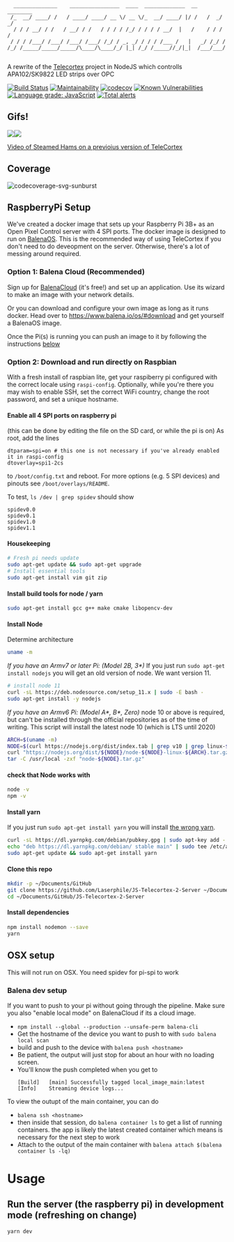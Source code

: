 ```

  ______________    ________________  ____  _____________  __    ________
 /_  __/ ____/ /   / ____/ ____/ __ \/ __ \/_  __/ ____/ |/ /   /  _/  _/
  / / / __/ / /   / __/ / /   / / / / /_/ / / / / __/  |   /    / / / /
 / / / /___/ /___/ /___/ /___/ /_/ / _, _/ / / / /___ /   |   _/ /_/ /
/_/ /_____/_____/_____/\____/\____/_/ |_| /_/ /_____//_/|_|  /___/___/


```
A rewrite of the [Telecortex](https://github.com/laserphile/telecortex) project in NodeJS which controlls APA102/SK9822 LED strips over OPC

[![Build Status](https://travis-ci.org/Laserphile/JS-Telecortex-2-Server.svg?branch=master)](https://travis-ci.org/Laserphile/JS-Telecortex-2-Server)
[![Maintainability](https://api.codeclimate.com/v1/badges/ef74b26938c3f747b39f/maintainability)](https://codeclimate.com/github/Laserphile/JS-Telecortex-2-Server/maintainability)
[![codecov](https://codecov.io/gh/Laserphile/JS-Telecortex-2-Server/branch/master/graph/badge.svg)](https://codecov.io/gh/Laserphile/JS-Telecortex-2-Server)
[![Known Vulnerabilities](https://snyk.io/test/github/Laserphile/JS-Telecortex-2-Server/badge.svg?targetFile=package.json)](https://snyk.io/test/github/Laserphile/JS-Telecortex-2-Server?targetFile=package.json)
[![Language grade: JavaScript](https://img.shields.io/lgtm/grade/javascript/g/Laserphile/JS-Telecortex-2-Server.svg?logo=lgtm&logoWidth=18)](https://lgtm.com/projects/g/Laserphile/JS-Telecortex-2-Server/context:javascript)
[![Total alerts](https://img.shields.io/lgtm/alerts/g/Laserphile/JS-Telecortex-2-Server.svg?logo=lgtm&logoWidth=18)](https://lgtm.com/projects/g/Laserphile/JS-Telecortex-2-Server/alerts/)

## Gifs!

<img src="img/telecortex-timecrime-djing-short.gif?raw=true"><img src="img/telecortex-inside-dome.gif?raw=true">

[Video of Steamed Hams on a previoius version of TeleCortex](https://www.youtube.com/watch?v=OHrLvZHOcns)

## Coverage

![codecoverage-svg-sunburst]( https://codecov.io/gh/Laserphile/JS-Telecortex-2/branch/master/graphs/sunburst.svg)

## RaspberryPi Setup

We've created a docker image that sets up your Raspberry Pi 3B+ as an Open Pixel Control server with 4 SPI ports. The docker image is designed to run on [BalenaOS](https://www.balena.io/os/). This is the recommended way of using TeleCortex if you don't need to do deveopment on the server. Otherwise, there's a lot of messing around required.

### Option 1: Balena Cloud (Recommended)

Sign up for [BalenaCloud](https://www.balena.io/cloud/) (it's free!) and set up an application. Use its wizard to make an image with your network details.

Or you can download and configure your own image as long as it runs docker. Head over to https://www.balena.io/os/#download and get yourself a BalenaOS image.

Once the Pi(s) is running you can push an image to it by following the instructions [below](#balena-dev-setup)

### Option 2: Download and run directly on Raspbian

With a fresh install of raspbian lite, get your raspiberry pi configured with the correct locale using `raspi-config`. Optionally, while you're there you may wish to enable SSH, set the correct WiFi country, change the root password, and set a unique hostname.

#### Enable all 4 SPI ports on raspberry pi
(this can be done by editing the file on the SD card, or while the pi is on)
As root, add the lines
```
dtparam=spi=on # this one is not necessary if you've already enabled it in raspi-config
dtoverlay=spi1-2cs
```
to `/boot/config.txt` and reboot.
For more options (e.g. 5 SPI devices) and pinouts see `/boot/overlays/README`.

To test, `ls /dev | grep spidev` should show
```
spidev0.0
spidev0.1
spidev1.0
spidev1.1
```
#### Housekeeping
```bash
# Fresh pi needs update
sudo apt-get update && sudo apt-get upgrade
# Install essential tools
sudo apt-get install vim git zip
```

#### Install build tools for node / yarn
```bash
sudo apt-get install gcc g++ make cmake libopencv-dev
```
#### Install Node
Determine architecture
```bash
uname -m
```
*If you have an Armv7 or later Pi: (Model 2B, 3\*)*
If you just run `sudo apt-get install nodejs` you will get an old version of node. We want version 11.
```bash
# install node 11
curl -sL https://deb.nodesource.com/setup_11.x | sudo -E bash -
sudo apt-get install -y nodejs
```
*If you have an Armv6 Pi: (Model A\*, B\*, Zero)*
node 10 or above is required, but can't be installed through the official repositories as of the time of writing.
This script will install the latest node 10 (which is LTS until 2020)

```bash
ARCH=$(uname -m)
NODE=$(curl https://nodejs.org/dist/index.tab | grep v10 | grep linux-${ARCH} | cut -d $'\t' -f 1 | head -n 1)
curl "https://nodejs.org/dist/${NODE}/node-${NODE}-linux-${ARCH}.tar.gz" -o "node-${NODE}.tar.gz"
tar -C /usr/local -zxf "node-${NODE}.tar.gz"
```
#### check that Node works with
```bash
node -v
npm -v
```

#### Install yarn
If you just run `sudo apt-get install yarn` you will install [the wrong yarn](http://manpages.ubuntu.com/manpages/xenial/man1/yarn.1.html).
```bash
curl -sL https://dl.yarnpkg.com/debian/pubkey.gpg | sudo apt-key add -
echo "deb https://dl.yarnpkg.com/debian/ stable main" | sudo tee /etc/apt/sources.list.d/yarn.list
sudo apt-get update && sudo apt-get install yarn
```
#### Clone this repo
```bash
mkdir -p ~/Documents/GitHub
git clone https://github.com/Laserphile/JS-Telecortex-2-Server ~/Documents/GitHub/JS-Telecortex-2-Server
cd ~/Documents/GitHub/JS-Telecortex-2-Server
```
#### Install dependencies
```bash
npm install nodemon --save
yarn
```

## OSX setup
This will not run on OSX. You need spidev for pi-spi to work

### Balena dev setup
If you want to push to your pi without going through the pipeline. Make sure you also "enable local mode" on BalenaCloud if its a cloud image.
- `npm install --global --production --unsafe-perm balena-cli`
- Get the hostname of the device you want to push to with `sudo balena local scan`
- build and push to the device with `balena push <hostname>`
- Be patient, the output will just stop for about an hour with no loading screen.
- You'll know the push completed when you get to
  ```
  [Build]   [main] Successfully tagged local_image_main:latest
  [Info]    Streaming device logs...
  ```

To view the outupt of the main container, you can do
- `balena ssh <hostname>`
- then inside that session, do `balena container ls` to get a list of running containers. the app
  is likely the latest created container which means is necessary for the next step to work
- Attach to the output of the main container with `balena attach $(balena container ls -lq)`

# Usage

## Run the server (the raspberry pi) in development mode (refreshing on change)

```
yarn dev
```
